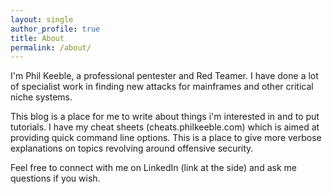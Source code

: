 ```yaml
---
layout: single
author_profile: true
title: About
permalink: /about/
---
```


I'm Phil Keeble, a professional pentester and Red Teamer. I have done a lot of specialist work in finding new attacks for mainframes and other critical niche systems. 

This blog is a place for me to write about things i'm interested in and to put tutorials. I have my cheat sheets (cheats.philkeeble.com) which is aimed at providing quick command line options. This is a place to give more verbose explanations on topics revolving around offensive security. 

Feel free to connect with me on LinkedIn (link at the side) and ask me questions if you wish. 